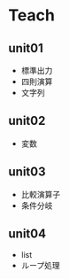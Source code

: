 # Teach

## unit01
- 標準出力
- 四則演算
- 文字列

## unit02
- 変数

## unit03
- 比較演算子
- 条件分岐

## unit04
- list
- ループ処理

